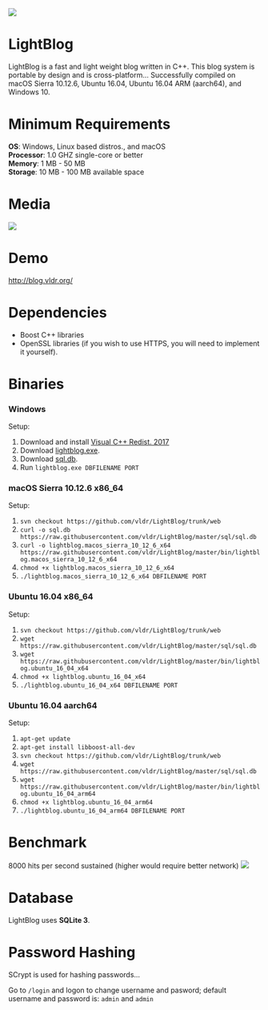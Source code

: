 <img src="http://i.imgur.com/1HMmEwX.png" />

# LightBlog
LightBlog is a fast and light weight blog written in C++. This blog system is portable by design and is cross-platform... Successfully compiled on macOS Sierra 10.12.6, Ubuntu 16.04, Ubuntu 16.04 ARM (aarch64), and Windows 10.

# Minimum Requirements
<b>OS</b>: Windows, Linux based distros., and macOS<br> 
<b>Processor</b>: 1.0 GHZ single-core or better<br> 
<b>Memory</b>: 1 MB - 50 MB<br>
<b>Storage</b>: 10 MB - 100 MB available space<br>

# Media
<img src="http://i.imgur.com/O2mPMCJ.gif" />

# Demo 
http://blog.vldr.org/

# Dependencies
* Boost C++ libraries
* OpenSSL libraries (if you wish to use HTTPS, you will need to implement it yourself).

# Binaries
### Windows
Setup:
1. Download and install <a href="https://go.microsoft.com/fwlink/?LinkId=746572">Visual C++ Redist. 2017</a>
2. Download <a href="https://raw.githubusercontent.com/vldr/LightBlog/master/bin/lightblog.exe">lightblog.exe</a>.
3. Download <a href="https://raw.githubusercontent.com/vldr/LightBlog/master/sql/sql.db">sql.db</a>.
4. Run `lightblog.exe DBFILENAME PORT`

### macOS Sierra 10.12.6 x86_64
Setup:
1. `svn checkout https://github.com/vldr/LightBlog/trunk/web`
2. `curl -o sql.db https://raw.githubusercontent.com/vldr/LightBlog/master/sql/sql.db`
3. `curl -o lightblog.macos_sierra_10_12_6_x64 https://raw.githubusercontent.com/vldr/LightBlog/master/bin/lightblog.macos_sierra_10_12_6_x64`
4. `chmod +x lightblog.macos_sierra_10_12_6_x64`
5. `./lightblog.macos_sierra_10_12_6_x64 DBFILENAME PORT`

### Ubuntu 16.04 x86_64
Setup:
1. `svn checkout https://github.com/vldr/LightBlog/trunk/web`
2. `wget https://raw.githubusercontent.com/vldr/LightBlog/master/sql/sql.db`
3. `wget https://raw.githubusercontent.com/vldr/LightBlog/master/bin/lightblog.ubuntu_16_04_x64`
4. `chmod +x lightblog.ubuntu_16_04_x64`
5. `./lightblog.ubuntu_16_04_x64 DBFILENAME PORT`

### Ubuntu 16.04 aarch64
Setup:
1. `apt-get update`
2. `apt-get install libboost-all-dev`
3.  `svn checkout https://github.com/vldr/LightBlog/trunk/web`
4. `wget https://raw.githubusercontent.com/vldr/LightBlog/master/sql/sql.db`
5. `wget https://raw.githubusercontent.com/vldr/LightBlog/master/bin/lightblog.ubuntu_16_04_arm64`
6. `chmod +x lightblog.ubuntu_16_04_arm64`
7. `./lightblog.ubuntu_16_04_arm64 DBFILENAME PORT`

# Benchmark
8000 hits per second sustained (higher would require better network)
<img src="https://i.imgur.com/VTvNtLk.png" />

# Database
LightBlog uses <b>SQLite 3</b>.

# Password Hashing
SCrypt is used for hashing passwords...

Go to `/login` and logon to change username and pasword; 
default username and password is:
`admin` and `admin`
